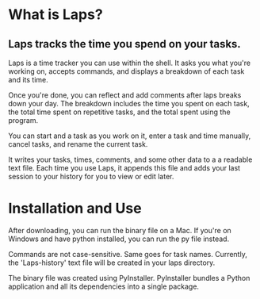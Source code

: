 # What is Laps?

## Laps tracks the time you spend on your tasks.

Laps is a time tracker you can use within the shell. It asks you what you're working on, accepts commands, and displays a breakdown of each task and its time. 

Once you're done, you can reflect and add comments after laps breaks down your day. The breakdown includes the time you spent on each task, the total time spent on repetitive tasks, and the total spent using the program. 

You can start and a task as you work on it, enter a task and time manually, cancel tasks, and rename the current task. 

It writes your tasks, times, comments, and some other data to a a readable text file. Each time you use Laps, it appends this file and adds your last session to your history for you to view or edit later.  

# Installation and Use

After downloading, you can run the binary file on a Mac. If you're on Windows and have python installed, you can run the py file instead.

Commands are not case-sensitive. Same goes for task names. Currently, the 'Laps-history' text file will be created in your laps directory. 

The binary file was created using PyInstaller. PyInstaller bundles a Python application and all its dependencies into a single package.
